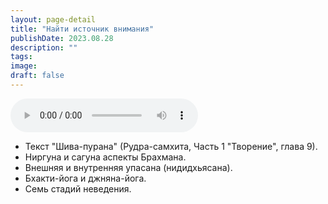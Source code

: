 ```yaml
---
layout: page-detail
title: "Найти источник внимания"
publishDate: 2023.08.28
description: ""
tags:
image:
draft: false
---
```


<audio title="2023.08.28 - Найти источник внимания.mp3" src="/upload/iblock/f03/fu2cjh94b95d1oka4ajy8dspzus4u07u.mp3" controls=""></audio>

* Текст "Шива-пурана" (Рудра-самхита, Часть 1 "Творение", глава 9).
* Ниргуна и сагуна аспекты Брахмана.
* Внешняя и внутренняя упасана (нидидхьясана).
* Бхакти-йога и джняна-йога.
* Семь стадий неведения.

  
